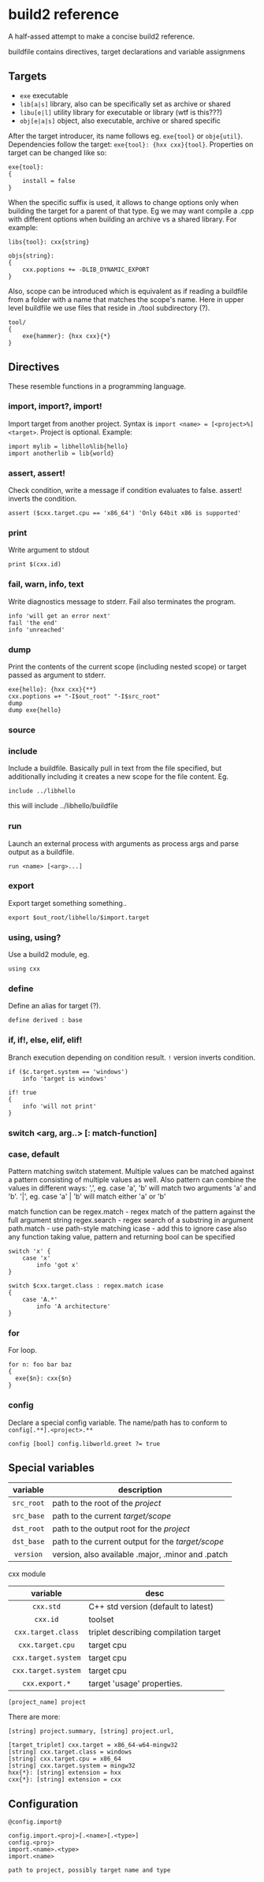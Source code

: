 # build2 reference

A half-assed attempt to make a concise build2 reference.

buildfile contains directives, target declarations and variable assignmens

## Targets

- `exe` executable
- `lib[a|s]` library, also can be specifically set as archive or shared
- `libu[e|l]` utility library for executable or library (wtf is this???)
- `obj[e|a|s]` object, also executable, archive or shared specific

After the target introducer, its name follows eg. `exe{tool}` or `obje{util}`. Dependencies follow the target: `exe{tool}: {hxx cxx}{tool}`. Properties on target can be changed like so:

```
exe{tool}:
{
	install = false
}
```

When the specific suffix is used, it allows to change options only when building the target for a parent of that type. Eg we may want compile a .cpp with different options when building an archive vs a shared library. For example:
```
libs{tool}: cxx{string}

objs{string}:
{
	cxx.poptions += -DLIB_DYNAMIC_EXPORT
}
```


Also, scope can be introduced which is equivalent as if reading a buildfile from a folder with a name that matches the scope's name. Here in upper level buildfile we use files that reside in ./tool subdirectory (?).

```
tool/
{
	exe{hammer}: {hxx cxx}{*}
}
```

## Directives

These resemble functions in a programming language.

### import, import?, import!
Import target from another project. Syntax is `import <name> = [<project>%]<target>`. Project is optional.
Example:
```
import mylib = libhello%lib{hello}
import anotherlib = lib{world}
```
	
### assert, assert!
Check condition, write a message if condition evaluates to false. assert! inverts the condition.
```
assert ($cxx.target.cpu == 'x86_64') 'Only 64bit x86 is supported'
```

### print
Write argument to stdout
```
print $(cxx.id)
```

### fail, warn, info, text
Write diagnostics message to stderr. Fail also terminates the program.
```
info 'will get an error next'
fail 'the end'
info 'unreached'
```

### dump
Print the contents of the current scope (including nested scope) or target passed as argument to stderr.
```
exe{hello}: {hxx cxx}{**}
cxx.poptions =+ "-I$out_root" "-I$src_root"
dump
dump exe{hello}
```

### source

### include
Include a buildfile. Basically pull in text from the file specified, but additionally including it creates a new scope for the file content. Eg.
```
include ../libhello
```
this will include ../libhello/buildfile

### run
Launch an external process with arguments as process args and parse output as a buildfile.
```
run <name> [<arg>...]
```

### export
Export target something something..
```
export $out_root/libhello/$import.target
```

### using, using?
Use a build2 module, eg.
```
using cxx
```

### define
Define an alias for target (?).
```
define derived : base
```

### if, if!, else, elif, elif!
Branch execution depending on condition result. `!` version inverts condition.
```
if ($c.target.system == 'windows')
	info 'target is windows'
```

```
if! true
{
	info 'will not print'
}
```


### switch <arg, arg..> [: match-function]
### case, default
Pattern matching switch statement. Multiple values can be matched against a pattern consisting of multiple values as well. Also pattern can combine the values in different ways:
',', eg. case 'a', 'b' will match two arguments 'a' and 'b'.
'|', eg. case 'a' | 'b' will match either 'a' or 'b'

match function can be
	regex.match - regex match of the pattern against the full argument string 
	regex.search - regex search of a substring in argument
	path.match - use path-style matching
	icase - add this to ignore case
	also any function taking value, pattern and returning bool can be specified

```
switch 'x' {
	case 'x'
		info 'got x'
}

switch $cxx.target.class : regex.match icase
{
	case 'A.*'
		info 'A architecture'
}
```

### for
For loop.

```
for n: foo bar baz
{
  exe{$n}: cxx{$n}
}
```

### config
Declare a special config variable. The name/path has to conform to `config[.**].<project>.**`


```
config [bool] config.libworld.greet ?= true
```


## Special variables

| variable | description |
| :---: | ---- |
| `src_root` | path to the root of the *project* |
| `src_base` | path to the current *target/scope* |
| `dst_root` | path to the output root for the *project* |
| `dst_base` | path to the current output for the *target/scope* |
| `version` | version, also available .major, .minor and .patch |

cxx module

| variable	| desc |
| :------:	| ---- |
| `cxx.std` 	| C++ std version (default to latest) |
| `cxx.id`		| toolset |
| `cxx.target.class`	| triplet describing compilation target |
| `cxx.target.cpu`	| target cpu |
| `cxx.target.system`	| target cpu |
| `cxx.target.system`	| target cpu |
| `cxx.export.*` | target 'usage' properties. |

```
[project_name] project
```

There are more:
```
[string] project.summary, [string] project.url,

[target_triplet] cxx.target = x86_64-w64-mingw32
[string] cxx.target.class = windows
[string] cxx.target.cpu = x86_64
[string] cxx.target.system = mingw32
hxx{*}: [string] extension = hxx
cxx{*}: [string] extension = cxx
```

## Configuration

```
@config.import@

config.import.<proj>[.<name>[.<type>]
config.<proj>
import.<name>.<type>
import.<name>
```

	path to project, possibly target name and type


